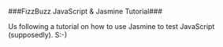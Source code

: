 ###FizzBuzz JavaScript & Jasmine Tutorial###

Us following a tutorial on how to use Jasmine to test JavaScript (supposedly). S:-)
